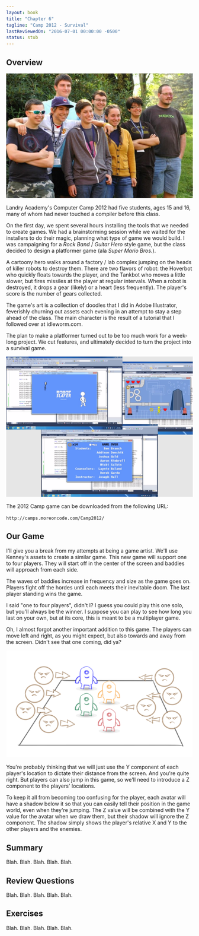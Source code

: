```yaml
---
layout: book
title: "Chapter 6"
tagline: "Camp 2012 - Survival"
lastReviewedOn: "2016-07-01 00:00:00 -0500"
status: stub
---
```


## Overview

![The 2012 Campers](images/camp2012students.jpg)

Landry Academy's Computer Camp 2012 had five students, ages 15 and 16, many of whom had never touched a compiler before this class.

On the first day, we spent several hours installing the tools that we needed to create games. We had a brainstorming session while we waited for the installers to do their magic, planning what type of game we would build. I was campaigning for a _Rock Band_ / _Guitar Hero_ style game, but the class decided to design a platformer game (ala _Super Mario Bros._).

A cartoony hero walks around a factory / lab complex jumping on the heads of killer robots to destroy them. There are two flavors of robot: the Hoverbot who quickly floats towards the player, and the Tankbot who moves a little slower, but fires missiles at the player at regular intervals. When a robot is destroyed, it drops a gear (likely) or a heart (less frequently). The player's score is the number of gears collected.

The game's art is a collection of doodles that I did in Adobe Illustrator, feverishly churning out assets each evening in an attempt to stay a step ahead of the class. The main character is the result of a tutorial that I followed over at idleworm.com.

The plan to make a platformer turned out to be too much work for a week-long project. We cut features, and ultimately decided to turn the project into a survival game.

![The 2012 Camp's Game](images/camp2012game.png)

The 2012 Camp game can be downloaded from the following URL: 

`http://camps.moreoncode.com/Camp2012/`

## Our Game

I'll give you a break from my attempts at being a game artist. We'll use Kenney's assets to create a similar game. This new game will support one to four players. They will start off in the center of the screen and baddies will approach from each side.

The waves of baddies increase in frequency and size as the game goes on. Players fight off the hordes until each meets their inevitable doom. The last player standing wins the game.

I said "one to four players", didn't I? I guess you could play this one solo, but you'll always be the winner. I suppose you can play to see how long you last on your own, but at its core, this is meant to be a multiplayer game.

Oh, I almost forgot another important addition to this game. The players can move left and right, as you might expect, but also towards and away from the screen. Didn't see that one coming, did ya?

![Our oblivious heroes.](images/figure-whiteboard-survival.png)

You're probably thinking that we will just use the Y component of each player's location to dictate their distance from the screen. And you're quite right. But players can also jump in this game, so we'll need to introduce a Z component to the players' locations.

To keep it all from becoming too confusing for the player, each avatar will have a shadow below it so that you can easily tell their position in the game world, even when they're jumping. The Z value will be combined with the Y value for the avatar when we draw them, but their shadow will ignore the Z component. The shadow simply shows the player's relative X and Y to the other players and the enemies.

## Summary

Blah. Blah. Blah. Blah. Blah.

## Review Questions

Blah. Blah. Blah. Blah. Blah.

## Exercises

Blah. Blah. Blah. Blah. Blah.

